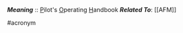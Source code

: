 ***Meaning*** :: <u>P</u>ilot's <u>O</u>perating <u>H</u>andbook
***Related To***: [[AFM]]

#acronym